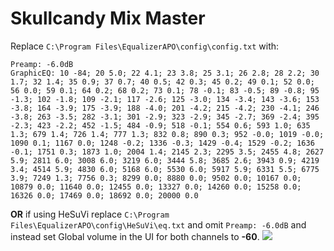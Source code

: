 # Skullcandy Mix Master
Replace `C:\Program Files\EqualizerAPO\config\config.txt` with:
```
Preamp: -6.0dB
GraphicEQ: 10 -84; 20 5.0; 22 4.1; 23 3.8; 25 3.1; 26 2.8; 28 2.2; 30 1.7; 32 1.4; 35 0.9; 37 0.7; 40 0.5; 42 0.3; 45 0.2; 49 0.1; 52 0.0; 56 0.0; 59 0.1; 64 0.2; 68 0.2; 73 0.1; 78 -0.1; 83 -0.5; 89 -0.8; 95 -1.3; 102 -1.8; 109 -2.1; 117 -2.6; 125 -3.0; 134 -3.4; 143 -3.6; 153 -3.8; 164 -3.9; 175 -3.9; 188 -4.0; 201 -4.2; 215 -4.2; 230 -4.1; 246 -3.8; 263 -3.5; 282 -3.1; 301 -2.9; 323 -2.9; 345 -2.7; 369 -2.4; 395 -2.3; 423 -2.2; 452 -1.5; 484 -0.9; 518 -0.1; 554 0.6; 593 1.0; 635 1.3; 679 1.4; 726 1.4; 777 1.3; 832 0.8; 890 0.3; 952 -0.0; 1019 -0.0; 1090 0.1; 1167 0.0; 1248 -0.2; 1336 -0.3; 1429 -0.4; 1529 -0.2; 1636 -0.1; 1751 0.3; 1873 1.0; 2004 1.4; 2145 2.3; 2295 3.5; 2455 4.8; 2627 5.9; 2811 6.0; 3008 6.0; 3219 6.0; 3444 5.8; 3685 2.6; 3943 0.9; 4219 3.4; 4514 5.9; 4830 6.0; 5168 6.0; 5530 6.0; 5917 5.9; 6331 5.5; 6775 3.9; 7249 1.3; 7756 0.3; 8299 0.0; 8880 0.0; 9502 0.0; 10167 0.0; 10879 0.0; 11640 0.0; 12455 0.0; 13327 0.0; 14260 0.0; 15258 0.0; 16326 0.0; 17469 0.0; 18692 0.0; 20000 0.0
```
**OR** if using HeSuVi replace `C:\Program Files\EqualizerAPO\config\HeSuVi\eq.txt` and omit `Preamp: -6.0dB` and instead set Global volume in the UI for both channels to **-60**.
![](https://raw.githubusercontent.com/jaakkopasanen/AutoEq/master/results/Headphone.com/innerfidelity/onear/Skullcandy%20Mix%20Master/Skullcandy%20Mix%20Master.png)